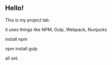 
## Hello!

This is my project lab.

it uses things like NPM, Gulp, Webpack, Nunjucks

install npm

npm install
gulp

all set.
